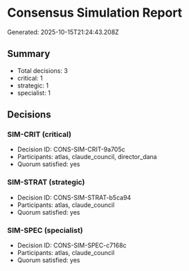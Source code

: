 # Consensus Simulation Report

Generated: 2025-10-15T21:24:43.208Z

## Summary

- Total decisions: 3
- critical: 1
- strategic: 1
- specialist: 1

## Decisions

### SIM-CRIT (critical)
- Decision ID: CONS-SIM-CRIT-9a705c
- Participants: atlas, claude_council, director_dana
- Quorum satisfied: yes

### SIM-STRAT (strategic)
- Decision ID: CONS-SIM-STRAT-b5ca94
- Participants: atlas, claude_council
- Quorum satisfied: yes

### SIM-SPEC (specialist)
- Decision ID: CONS-SIM-SPEC-c7168c
- Participants: atlas, claude_council
- Quorum satisfied: yes
